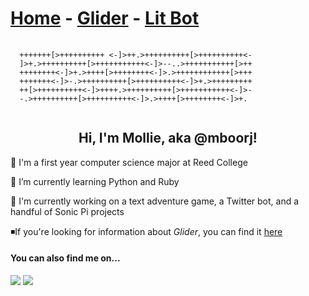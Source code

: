 # [Home](./index.md) - [Glider](./glider.md) - [Lit Bot](./lit-bot.md) 

<pre>
  <code>
  +++++++[>++++++++++ <-]>++.>++++++++++[>++++++++++<-
  ]>+.>++++++++++[>+++++++++++<-]>--..>+++++++++++[>++
  ++++++++<-]>+.>++++[>++++++++<-]>.>++++++++++++[>+++
  +++++++<-]>-.>++++++++++[>++++++++++<-]>+.>+++++++++
  ++[>++++++++++<-]>++++.>++++++++++[>+++++++++++<-]>-
  -.>++++++++++[>++++++++++<-]>.>++++[>++++++++<-]>+.
  </code>
</pre>
<h2 align="center">Hi, I'm Mollie, aka @mboorj!</h2>

🏫 I'm a first year computer science major at Reed College

🌱 I’m currently learning Python and Ruby

🔨 I'm currently working on a text adventure game, a Twitter bot, and a handful of Sonic Pi projects

◾If you're looking for information about *Glider*, you can find it [here](./glider.md)

<h4>You can also find me on...</h4>

<a href="https://www.linkedin.com/in/mollie-boor"><img src="https://img.shields.io/badge/linkedin-%230077B5.svg?&style=for-the-badge&logo=linkedin&logoColor=white" /></a> <a href="https://github.com/mboorj"><img src="https://img.shields.io/badge/github-%230077B5.svg?&style=for-the-badge&color=lightgrey&logo=github&logoColor=white"/></a>
